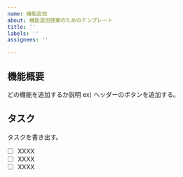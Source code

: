 ```yaml
---
name: 機能追加
about: 機能追加提案のためのテンプレート
title: ''
labels: ''
assignees: ''

---
```


## 機能概要
どの機能を追加するか説明
ex) ヘッダーのボタンを追加する。

## タスク
タスクを書き出す。
- [ ] XXXX
- [ ] XXXX
- [ ] XXXX
